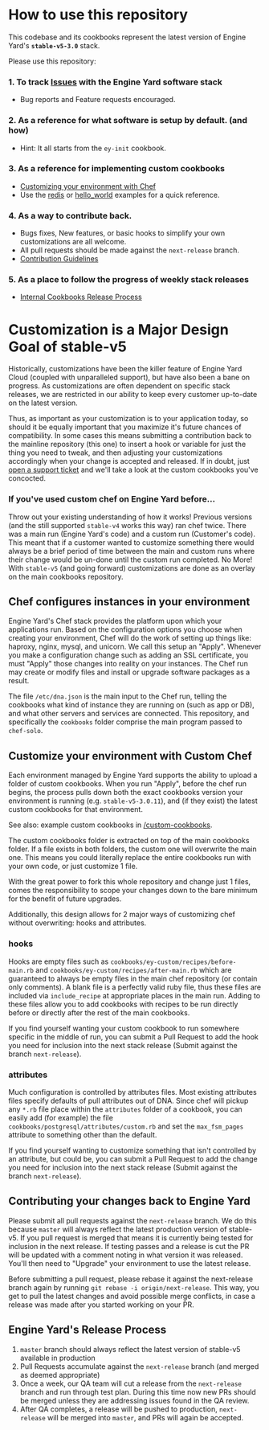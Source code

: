 # How to use this repository #

This codebase and its cookbooks represent the latest version of Engine Yard's **`stable-v5-3.0`** stack.

Please use this repository:

### 1. To track [Issues](https://github.com/engineyard/ey-cookbooks-stable-v5/issues) with the Engine Yard software stack ###
  * Bug reports and Feature requests encouraged.

### 2. As a reference for what software is setup by default. (and how) ###
  * Hint: It all starts from the `ey-init` cookbook.

### 3. As a reference for implementing custom cookbooks ###
 * [Customizing your environment with Chef](#customize-your-environment-with-custom-chef)
 * Use the [redis](custom-cookbooks/redis) or [hello_world](custom-cookbooks/hello_world) examples for a quick reference.

### 4. As a way to contribute back. ###
 * Bugs fixes, New features, or basic hooks to simplify your own customizations are all welcome.
 * All pull requests should be made against the `next-release` branch.
 * [Contribution Guidelines](#contributing-your-changes-back-to-engine-yard)

### 5. As a place to follow the progress of weekly stack releases ###
 * [Internal Cookbooks Release Process](#engine-yards-release-process)

# Customization is a Major Design Goal of stable-v5 #

Historically, customizations have been the killer feature of Engine Yard Cloud (coupled with unparalleled support), but have also been a bane on progress. As customizations are often dependent on specific stack releases, we are restricted in our ability to keep every customer up-to-date on the latest version.

Thus, as important as your customization is to your application today, so should it be equally important that you maximize it's future chances of compatibility. In some cases this means submitting a contribution back to the mainline repository (this one) to insert a hook or variable for just the thing you need to tweak, and then adjusting your customizations accordingly when your change is accepted and released. If in doubt, just [open a support ticket](https://support.cloud.engineyard.com) and we'll take a look at the custom cookbooks you've concocted.

### If you've used custom chef on Engine Yard before... ###

Throw out your existing understanding of how it works! Previous versions (and the still supported `stable-v4` works this way) ran chef twice. There was a main run (Engine Yard's code) and a custom run (Customer's code). This meant that if a customer wanted to customize something there would always be a brief period of time between the main and custom runs where their change would be un-done until the custom run completed. No More! With `stable-v5` (and going forward) customizations are done as an overlay on the main cookbooks repository.

## Chef configures instances in your environment ##

Engine Yard's Chef stack provides the platform upon which your applications run. Based on the configuration options you choose when creating your environment, Chef will do the work of setting up things like: haproxy, nginx, mysql, and unicorn. We call this setup an "Apply". Whenever you make a configuration change such as adding an SSL certificate, you must "Apply" those changes into reality on your instances. The Chef run may create or modify files and install or upgrade software packages as a result.

The file `/etc/dna.json` is the main input to the Chef run, telling the cookbooks what kind of instance they are running on (such as app or DB), and what other servers and services are connected. This repository, and specifically the `cookbooks` folder comprise the main program passed to `chef-solo`.

## Customize your environment with Custom Chef ##

Each environment managed by Engine Yard supports the ability to upload a folder of custom cookbooks. When you run "Apply", before the chef run begins, the process pulls down both the exact cookbooks version your environment is running (e.g. `stable-v5-3.0.11`), and (if they exist) the latest custom cookbooks for that environment.

See also: example custom cookbooks in [/custom-cookbooks](/custom-cookbooks).

The custom cookbooks folder is extracted on top of the main cookbooks folder. If a file exists in both folders, the custom one will overwrite the main one. This means you could literally replace the entire cookbooks run with your own code, or just customize 1 file.

With the great power to fork this whole repository and change just 1 files, comes the responsibility to scope your changes down to the bare minimum for the benefit of future upgrades.

Additionally, this design allows for 2 major ways of customizing chef without overwriting: hooks and attributes.

### hooks ###

Hooks are empty files such as `cookbooks/ey-custom/recipes/before-main.rb` and `cookbooks/ey-custom/recipes/after-main.rb` which are guaranteed to always be empty files in the main chef repository (or contain only comments). A blank file is a perfectly valid ruby file, thus these files are included via `include_recipe` at appropriate places in the main run. Adding to these files allow you to add cookbooks with recipes to be run directly before or directly after the rest of the main cookbooks.

If you find yourself wanting your custom cookbook to run somewhere specific in the middle of run, you can submit a Pull Request to add the hook you need for inclusion into the next stack release (Submit against the branch `next-release`).

### attributes ###

Much configuration is controlled by attributes files. Most existing attributes files specify defaults of pull attributes out of DNA.  Since chef will pickup any `*.rb` file place within the `attributes` folder of a cookbook, you can easily add (for example) the file `cookbooks/postgresql/attributes/custom.rb` and set the `max_fsm_pages` attribute to something other than the default.

If you find yourself wanting to customize something that isn't controlled by an attribute, but could be, you can submit a Pull Request to add the change you need for inclusion into the next stack release (Submit against the branch `next-release`).

## Contributing your changes back to Engine Yard ##

Please submit all pull requests against the `next-release` branch. We do this because `master` will always reflect the latest production version of stable-v5. If you pull request is merged that means it is currently being tested for inclusion in the next release. If testing passes and a release is cut the PR will be updated with a comment noting in what version it was released. You'll then need to "Upgrade" your environment to use the latest release.

Before submitting a pull request, please rebase it against the next-release branch again by running `git rebase -i origin/next-release`. This way, you get to pull the latest changes and avoid possible merge conflicts, in case a release was made after you started working on your PR.

## Engine Yard's Release Process ##

1. `master` branch should always reflect the latest version of stable-v5 available in production
2. Pull Requests accumulate against the `next-release` branch (and merged as deemed appropriate)
3. Once a week, our QA team will cut a release from the `next-release` branch and run through test plan. During this time now new PRs should be merged unless they are addressing issues found in the QA review.
4. After QA completes, a release will be pushed to production, `next-release` will be merged into `master`, and PRs will again be accepted.
